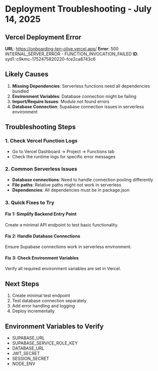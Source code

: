 # Deployment Troubleshooting - July 14, 2025

## Vercel Deployment Error

**URL**: https://onboarding-ten-olive.vercel.app/
**Error**: 500 INTERNAL_SERVER_ERROR - FUNCTION_INVOCATION_FAILED
**ID**: syd1::c9kmc-1752475820220-fce2ca8743c6

## Likely Causes

1. **Missing Dependencies**: Serverless functions need all dependencies bundled
2. **Environment Variables**: Database connection might be failing
3. **Import/Require Issues**: Module not found errors
4. **Database Connection**: Supabase connection issues in serverless environment

## Troubleshooting Steps

### 1. Check Vercel Function Logs
- Go to Vercel Dashboard → Project → Functions tab
- Check the runtime logs for specific error messages

### 2. Common Serverless Issues
- **Database connections**: Need to handle connection pooling differently
- **File paths**: Relative paths might not work in serverless
- **Dependencies**: All dependencies must be in package.json

### 3. Quick Fixes to Try

#### Fix 1: Simplify Backend Entry Point
Create a minimal API endpoint to test basic functionality.

#### Fix 2: Handle Database Connections
Ensure Supabase connections work in serverless environment.

#### Fix 3: Check Environment Variables
Verify all required environment variables are set in Vercel.

## Next Steps

1. Create minimal test endpoint
2. Test database connection separately
3. Add error handling and logging
4. Deploy incrementally

## Environment Variables to Verify
- SUPABASE_URL
- SUPABASE_SERVICE_ROLE_KEY  
- DATABASE_URL
- JWT_SECRET
- SESSION_SECRET
- NODE_ENV